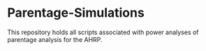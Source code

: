 # Parentage-Simulations
This repository holds all scripts associated with power analyses of parentage analysis for the AHRP.
